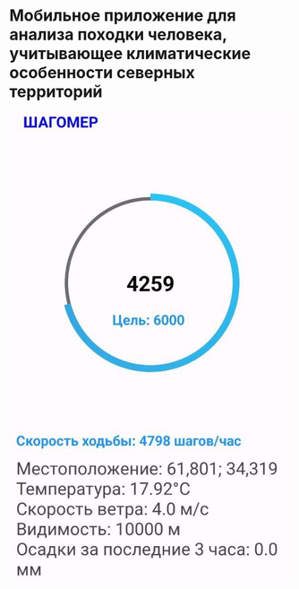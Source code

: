 # Мобильное приложение для анализа походки человека, учитывающее климатические особенности северных территорий

![Image alt](https://github.com/Scrooge2727/steps_counter/blob/master/appspeed.jpg)

